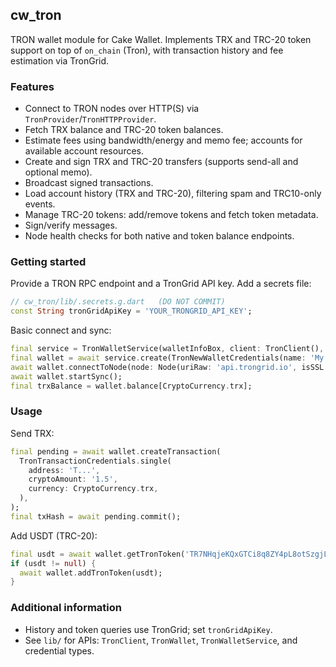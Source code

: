 ## cw_tron

TRON wallet module for Cake Wallet. Implements TRX and TRC-20 token support on top of `on_chain` (Tron), with transaction history and fee estimation via TronGrid.

### Features

- Connect to TRON nodes over HTTP(S) via `TronProvider`/`TronHTTPProvider`.
- Fetch TRX balance and TRC-20 token balances.
- Estimate fees using bandwidth/energy and memo fee; accounts for available account resources.
- Create and sign TRX and TRC-20 transfers (supports send-all and optional memo).
- Broadcast signed transactions.
- Load account history (TRX and TRC-20), filtering spam and TRC10-only events.
- Manage TRC-20 tokens: add/remove tokens and fetch token metadata.
- Sign/verify messages.
- Node health checks for both native and token balance endpoints.

### Getting started

Provide a TRON RPC endpoint and a TronGrid API key. Add a secrets file:

```dart
// cw_tron/lib/.secrets.g.dart   (DO NOT COMMIT)
const String tronGridApiKey = 'YOUR_TRONGRID_API_KEY';
```

Basic connect and sync:

```dart
final service = TronWalletService(walletInfoBox, client: TronClient(), isDirect: true);
final wallet = await service.create(TronNewWalletCredentials(name: 'My TRON', password: 'secret'));
await wallet.connectToNode(node: Node(uriRaw: 'api.trongrid.io', isSSL: true));
await wallet.startSync();
final trxBalance = wallet.balance[CryptoCurrency.trx];
```

### Usage

Send TRX:

```dart
final pending = await wallet.createTransaction(
  TronTransactionCredentials.single(
    address: 'T...',
    cryptoAmount: '1.5',
    currency: CryptoCurrency.trx,
  ),
);
final txHash = await pending.commit();
```

Add USDT (TRC-20):

```dart
final usdt = await wallet.getTronToken('TR7NHqjeKQxGTCi8q8ZY4pL8otSzgjLj6t');
if (usdt != null) {
  await wallet.addTronToken(usdt);
}
```

### Additional information

- History and token queries use TronGrid; set `tronGridApiKey`.
- See `lib/` for APIs: `TronClient`, `TronWallet`, `TronWalletService`, and credential types.
